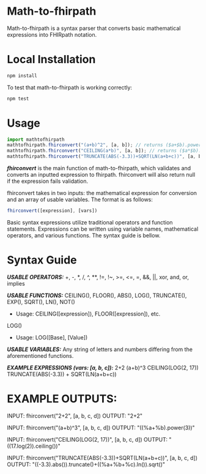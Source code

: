 # Math-to-fhirpath

Math-to-fhirpath is a syntax parser that converts basic mathematical expressions
into FHIRpath notation. 

# Local Installation

```bash
npm install
```

To test that math-to-fhirpath is working correctly:

```bash
npm test
```

# Usage

```javascript
import mathtofhirpath
mathtofhirpath.fhirconvert("(a+b)^2", [a, b]); // returns ($a+$b).power(2)
mathtofhirpath.fhirconvert("CEILING(a*b)", [a, b]); // returns ($a*$b).ceiling()
mathtofhirpath.fhirconvert("TRUNCATE(ABS(-3.3))+SQRT(LN(a+b+c))", [a, b, c, d]) // returns ((-3.3).abs()).truncate()+((%a+%b+%c).ln()).sqrt()
```

***fhirconvert*** is the main function of math-to-fhirpath, which validates and converts an
inputted expression to fhirpath. fhirconvert will also return null if the expression fails validation.


fhirconvert takes in two inputs: the mathematical expression for conversion and 
an array of usable variables. The format is as follows:

```javascript
fhirconvert([expression], [vars])
```

Basic syntax expressions utilize traditional operators and function statements.
Expressions can be written using variable names, mathematical operators, and various
functions. The syntax guide is bellow.

# Syntax Guide

***USABLE OPERATORS:*** +, -, *, /, ^, **, !=, !~, >=, <=, =, &&, ||, xor, and, or, implies

***USABLE FUNCTIONS:***
CEILING(), FLOOR(), ABS(), LOG(), TRUNCATE(), EXP(), SQRT(), LN(), NOT()  
* Usage: CEILING([expression]), FLOOR([expression]), etc.

LOG()  
* Usage: LOG([Base], [Value])
    
***USABLE VARIABLES:***
Any string of letters and numbers differing from the aforementioned functions.

***EXAMPLE EXPRESSIONS (vars: [a, b, c]):***
2+2
(a+b)^3
CEILING(LOG(2, 17))
TRUNCATE(ABS(-3.3)) + SQRT(LN(a+b+c))

# EXAMPLE OUTPUTS:

INPUT: fhirconvert("2+2", [a, b, c, d])
OUTPUT: "2+2"

INPUT: fhirconvert("(a+b)^3", [a, b, c, d])
OUTPUT: "((%a+%b).power(3))"

INPUT: fhirconvert("CEILING(LOG(2, 17))", [a, b, c, d])
OUTPUT: "((17.log(2)).ceiling())"

INPUT: fhirconvert("TRUNCATE(ABS(-3.3))+SQRT(LN(a+b+c))", [a, b, c, d])
OUTPUT: "((-3.3).abs()).truncate()+((%a+%b+%c).ln()).sqrt()"
